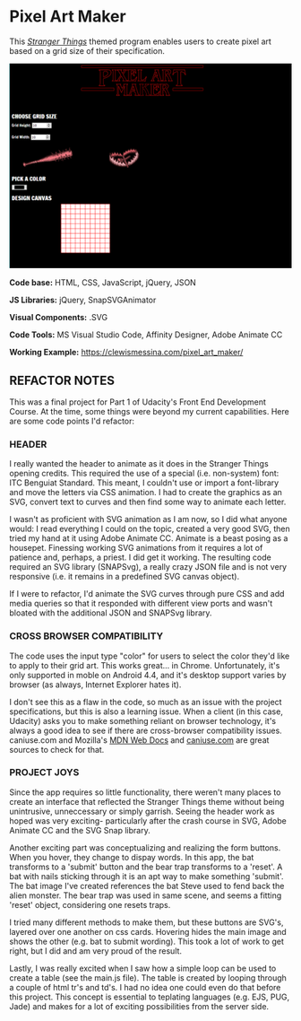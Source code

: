 ﻿
# Pixel Art Maker

This <a href="https://www.netflix.com/title/80057281" target="_blank">*Stranger Things*</a> themed program enables users to create pixel art based on a grid size of their specification.

![](https://raw.githubusercontent.com/CLewisMessina/Udacity_PixelArtMaker/master/pixel_art_maker/img/PAM.png)

**Code base:** HTML, CSS, JavaScript, jQuery, JSON

**JS Libraries:** jQuery, SnapSVGAnimator

**Visual Components:** .SVG

**Code Tools:** MS Visual Studio Code, Affinity Designer, Adobe Animate CC

**Working Example:** https://clewismessina.com/pixel_art_maker/




## REFACTOR NOTES

This was a final project for Part 1 of Udacity's Front End Development Course. At the time, some things were beyond my current capabilities. Here are some code points I'd refactor:

### HEADER
I really wanted the header to animate as it does in the Stranger Things opening credits. This required the use of a special (i.e. non-system) font: ITC Benguiat Standard. This meant, I couldn't use or import a font-library and move the letters via CSS animation. I had to create the graphics as an SVG, convert text to curves and then find some way to animate each letter.

I wasn't as proficient with SVG animation as I am now, so I did what anyone would: I read everything I could on the topic, created a very good SVG, then tried my hand at it using Adobe Animate CC. Animate is a beast posing as a housepet. Finessing working SVG animations from it requires a lot of patience and, perhaps, a priest. I did get it working. The resulting code required an SVG library (SNAPSvg), a really crazy JSON file and is not very responsive (i.e. it remains in a predefined SVG canvas object).

If I were to refactor, I'd animate the SVG curves through pure CSS and add media queries so that it responded with different view ports and wasn't bloated with the additional JSON and SNAPSvg library.


### CROSS BROWSER COMPATIBILITY
The code uses the input type "color" for users to select the color they'd like to apply to their grid art. This works great... in Chrome. Unfortunately, it's only supported in moble on Android 4.4, and it's desktop support varies by browser (as always, Internet Explorer hates it).

I don't see this as a flaw in the code, so much as an issue with the project specifications, but this is also a learning issue. When a client (in this case, Udacity) asks you to make something reliant on browser technology, it's always a good idea to see if there are cross-browser compatibility issues. caniuse.com and Mozilla's <a href="https://developer.mozilla.org/en-US/" target="_blank">MDN Web Docs</a> and <a href="https://caniuse.com/" target="_blank">caniuse.com</a> are great sources to check for that.


### PROJECT JOYS
Since the app requires so little functionality, there weren't many places to create an interface that reflected the Stranger Things theme without being unintrusive, unneccessary or simply garrish. Seeing the header work as hoped was very exciting- particularly after the crash course in SVG, Adobe Animate CC and the SVG Snap library. 

Another exciting part was conceptualizing and realizing the form buttons. When you hover, they change to dispay words. In this app, the bat transforms to a 'submit' button and the bear trap transforms to a 'reset'. A bat with nails sticking through it is an apt way to make something 'submit'. The bat image I've created references the bat Steve used to fend back the alien monster. The bear trap was used in same scene, and seems a fitting 'reset' object, considering one resets traps.

I tried many different methods to make them, but these buttons are SVG's, layered over one another on css cards. Hovering hides the main image and shows the other (e.g. bat to submit wording). This took a lot of work to get right, but I did and am very proud of the result.

Lastly, I was really excited when I saw how a simple loop can be used to create a table (see the main.js file). The table is created by looping through a couple of html tr's and td's. I had no idea one could even do that before this project. This concept is essential to teplating languages (e.g. EJS, PUG, Jade) and makes for a lot of exciting possibilities from the server side. 

